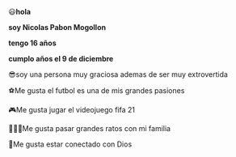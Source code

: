 :smiley:**hola**


**soy Nicolas Pabon Mogollon**


**tengo 16 años**


**cumplo años el 9 de diciembre**


:sunglasses:soy una persona muy graciosa ademas de ser muy extrovertida


:soccer:Me gusta el futbol es una de mis grandes pasiones



:video_game:Me gusta jugar el videojuego fifa 21


:family_man_woman_boy:Me gusta pasar grandes ratos con mi familia


:pray:Me gusta estar conectado con Dios
